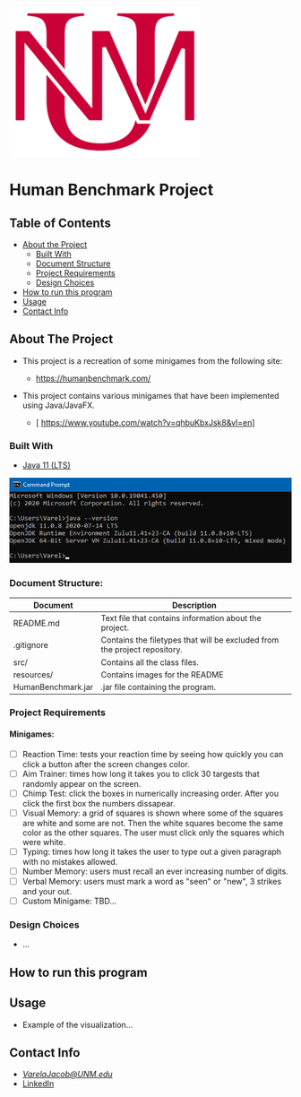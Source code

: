 <!-- PROJECT LOGO -->
![UNM-Logo](resources/unmLogo.png)

# Human Benchmark Project

<!-- TABLE OF CONTENTS -->
## Table of Contents

* [About the Project](#about-the-project)
  * [Built With](#built-with)
  * [Document Structure](#document-structure)
  * [Project Requirements](#project-requirements)
  * [Design Choices](#design-choices)
* [How to run this program](#how-to-run-this-program)
* [Usage](#usage)
* [Contact Info](#contact-info)



<!-- ABOUT THE PROJECT -->
## About The Project

<!--[![Product Name Screen Shot][product-screenshot]] -->

*  This project is a recreation of some minigames from the following site:
    * https://humanbenchmark.com/
* This project contains various minigames that have been implemented using Java/JavaFX.

  * [ https://www.youtube.com/watch?v=qhbuKbxJsk8&vl=en]

### Built With
* [Java 11 (LTS)](https://www.azul.com/downloads/zulu-community/)
 
![Java-Version](resources/Java_Version.png)


### Document Structure:
Document               | Description
--------------------   | --------------------
README.md              | Text file that contains information about the project.
.gitignore             | Contains the filetypes that will be excluded from the project repository.
 src/                  | Contains all the class files.
 resources/            | Contains images for the README  
 HumanBenchmark.jar      | .jar file containing the program.

### Project Requirements
#### Minigames:
- [ ] Reaction Time: tests your reaction time by seeing how quickly you can click a button after the screen changes color.
- [ ] Aim Trainer: times how long it takes you to click 30 targests that randomly appear on the screen.
- [ ] Chimp Test: click the boxes in numerically increasing order. After you click the first box the numbers dissapear. 
- [ ] Visual Memory: a grid of squares is shown where some of the squares are white and some are not. Then the white squares become the same color as the other squares. The user must click only the squares which were white.
- [ ]  Typing: times how long it takes the user to type out a given paragraph with no mistakes allowed.
- [ ] Number Memory: users must recall an ever increasing number of digits.
- [ ] Verbal Memory: users must mark a word as "seen" or "new", 3 strikes and your out. 
- [ ] Custom Minigame: TBD...

### Design Choices

* ...


<!-- HOW TO RUN -->
## How to run this program


<!-- USAGE EXAMPLES -->
## Usage

* Example of the visualization...


<!-- CONTACT INFO -->
## Contact Info

* *VarelaJacob@UNM.edu*
* [LinkedIn](https://www.linkedin.com/in/jacobvarela/)
